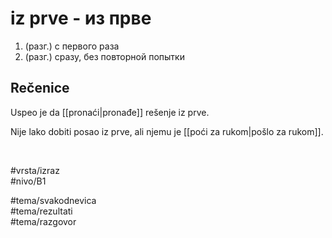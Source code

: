 # iz prve - из прве

1. (разг.) с первого раза
2. (разг.) сразу, без повторной попытки

## Rečenice

Uspeo je da [[pronaći|pronađe]] rešenje iz prve.

Nije lako dobiti posao iz prve, ali njemu je [[poći za rukom|pošlo za rukom]].

<br>

#vrsta/izraz  
#nivo/B1  

#tema/svakodnevica  
#tema/rezultati  
#tema/razgovor  
